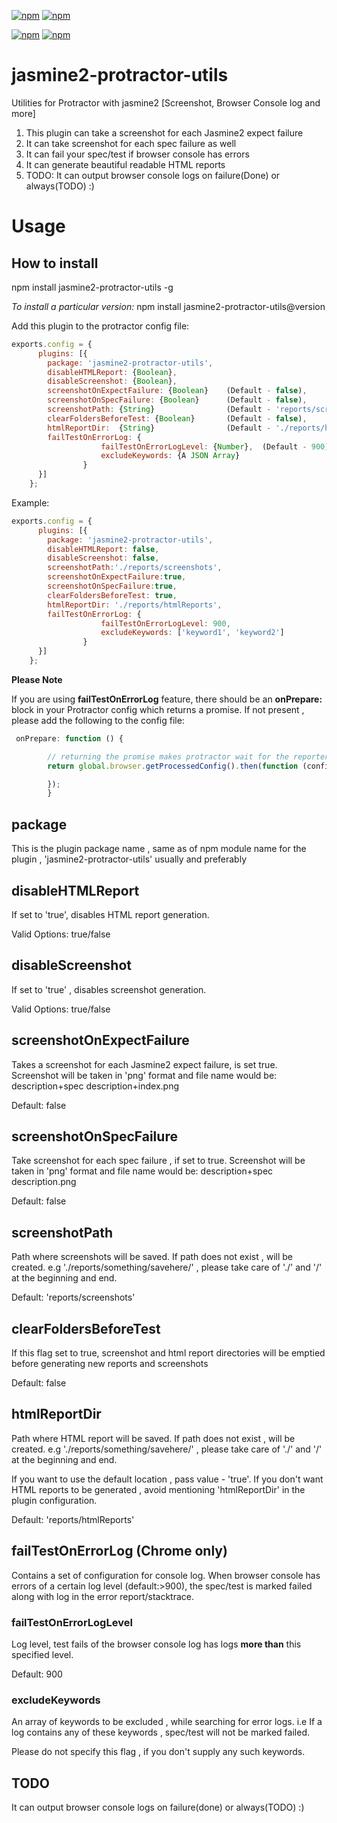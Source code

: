 [![npm](https://img.shields.io/npm/dm/jasmine2-protractor-utils.svg?style=flat-square)](https://www.npmjs.com/package/jasmine2-protractor-utils)
[![npm](https://img.shields.io/npm/dt/jasmine2-protractor-utils.svg?style=flat-square)](https://www.npmjs.com/package/jasmine2-protractor-utils)

[![npm](https://img.shields.io/npm/v/jasmine2-protractor-utils.svg?style=flat-square)](https://www.npmjs.com/package/jasmine2-protractor-utils)
[![npm](https://img.shields.io/npm/l/jasmine2-protractor-utils.svg?style=flat-square)](https://www.npmjs.com/package/jasmine2-protractor-utils)

# jasmine2-protractor-utils
Utilities for Protractor with jasmine2 [Screenshot, Browser Console log and more]

1. This plugin can take a screenshot for each Jasmine2 expect failure
2. It can take screenshot for each spec failure as well
3. It can fail your spec/test if browser console has errors
4. It can generate beautiful readable HTML reports
5. TODO: It can output browser console logs on failure(Done) or always(TODO) :)

# Usage

## How to install

npm install jasmine2-protractor-utils -g

*To install a particular version:* npm install jasmine2-protractor-utils@version


Add this plugin to the protractor config file:
```js
exports.config = {
      plugins: [{
        package: 'jasmine2-protractor-utils',
        disableHTMLReport: {Boolean},
        disableScreenshot: {Boolean},
        screenshotOnExpectFailure: {Boolean}    (Default - false),
        screenshotOnSpecFailure: {Boolean}      (Default - false),
        screenshotPath: {String}                (Default - 'reports/screenshots')
        clearFoldersBeforeTest: {Boolean}       (Default - false),
        htmlReportDir:  {String}                (Default - './reports/htmlReports')
        failTestOnErrorLog: {
                    failTestOnErrorLogLevel: {Number},  (Default - 900)
                    excludeKeywords: {A JSON Array}
                }
      }]
    };
```

Example:

```js
exports.config = {
      plugins: [{
        package: 'jasmine2-protractor-utils',
        disableHTMLReport: false,
        disableScreenshot: false,
        screenshotPath:'./reports/screenshots',
        screenshotOnExpectFailure:true,
        screenshotOnSpecFailure:true,
        clearFoldersBeforeTest: true,
        htmlReportDir: './reports/htmlReports',
        failTestOnErrorLog: {
                    failTestOnErrorLogLevel: 900,
                    excludeKeywords: ['keyword1', 'keyword2']
                }
      }]
    };
```


**Please Note**

If you are using **failTestOnErrorLog** feature, there should be an **onPrepare:** block in your Protractor config which returns a promise.
If not present , please add the following to the config file:

```js
 onPrepare: function () {

        // returning the promise makes protractor wait for the reporter config before executing tests
        return global.browser.getProcessedConfig().then(function (config) {

        });
        }
```

## package

 This is the plugin package name , same as of npm module name for the plugin , 'jasmine2-protractor-utils' usually and preferably


## disableHTMLReport

 If set to 'true', disables HTML report generation.

 Valid Options: true/false


## disableScreenshot

 If set to 'true' , disables screenshot generation.

 Valid Options: true/false


## screenshotOnExpectFailure

 Takes a screenshot for each Jasmine2 expect failure, is set true.
 Screenshot will be taken in 'png' format and file name would be: description+spec description+index.png

 Default: false


## screenshotOnSpecFailure

 Take screenshot for each spec failure , if set to true.
 Screenshot will be taken in 'png' format and file name would be: description+spec description.png

 Default: false


## screenshotPath

 Path where screenshots will be saved. If path does not exist , will be created.
 e.g './reports/something/savehere/' , please take care of './' and '/' at the beginning and end.

 Default: 'reports/screenshots'

## clearFoldersBeforeTest

 If this flag set to true, screenshot and html report directories will be emptied before generating new reports and screenshots

 Default: false

## htmlReportDir

 Path where HTML report will be saved. If path does not exist , will be created.
 e.g './reports/something/savehere/' , please take care of './' and '/' at the beginning and end.

 If you want to use the default location , pass value - 'true'.
 If you don't want HTML reports to be generated , avoid mentioning 'htmlReportDir' in the plugin configuration.

 Default: 'reports/htmlReports'

## failTestOnErrorLog (Chrome only)

Contains a set of configuration for console log. When browser console has errors of a certain log level (default:>900), the spec/test is marked failed along with log in the error report/stacktrace.

### failTestOnErrorLogLevel

Log level, test fails of the browser console log has logs **more than** this specified level.

Default: 900

### excludeKeywords

An array of keywords to be excluded , while searching for error logs. i.e If a log contains any of these keywords , spec/test will not be marked failed.

Please do not specify this flag , if you don't supply any such keywords.


## TODO

It can output browser console logs on failure(done) or always(TODO) :)